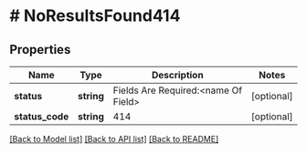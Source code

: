 # # NoResultsFound414

## Properties

Name | Type | Description | Notes
------------ | ------------- | ------------- | -------------
**status** | **string** | Fields Are Required:&lt;name Of Field&gt; | [optional]
**status_code** | **string** | 414 | [optional]

[[Back to Model list]](../../README.md#models) [[Back to API list]](../../README.md#endpoints) [[Back to README]](../../README.md)
